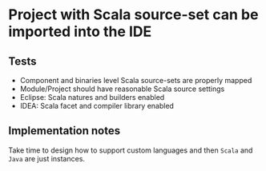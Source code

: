 # Project with Scala source-set can be imported into the IDE

## Tests

- Component and binaries level Scala source-sets are properly mapped
- Module/Project should have reasonable Scala source settings
- Eclipse: Scala natures and builders enabled
- IDEA: Scala facet and compiler library enabled

## Implementation notes

Take time to design how to support custom languages and then `Scala` and `Java` are just instances.
